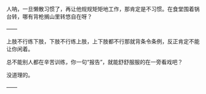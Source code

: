 人呐，一旦懒散习惯了，再让他规规矩矩地工作，那肯定是不习惯。在食堂围着锅台转，哪有背枪搁山里转悠自在呀？

——

上肢不行练下肢，下肢不行练上肢，上下肢都不行那就背条令条例，反正肯定不能让你闲着。

总不能别人都在辛苦训练，你一句“报告”，就能舒舒服服的在一旁看戏吧？

没道理的。

——

